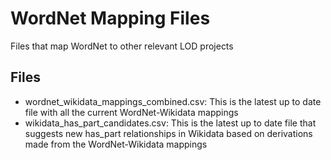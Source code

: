 # WordNet Mapping Files
Files that map WordNet to other relevant LOD projects

## Files
- wordnet_wikidata_mappings_combined.csv: This is the latest up to date file with all the current WordNet-Wikidata mappings
- wikidata_has_part_candidates.csv: This is the latest up to date file that suggests new has_part relationships in Wikidata based on derivations made from the WordNet-Wikidata mappings